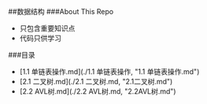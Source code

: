 ##数据结构
###About This Repo
* 只包含重要知识点
* 代码只供学习

###目录
* [1.1 单链表操作.md](./1.1 单链表操作, "1.1 单链表操作.md")
* [2.1 二叉树.md](./2.1 二叉树.md, "2.1二叉树.md")
* [2.2 AVL树.md](./2.2 AVL树.md, "2.2AVL树.md")
